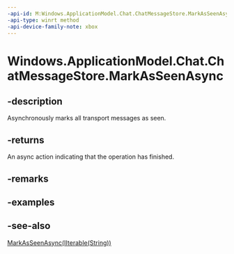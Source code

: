 ```yaml
---
-api-id: M:Windows.ApplicationModel.Chat.ChatMessageStore.MarkAsSeenAsync
-api-type: winrt method
-api-device-family-note: xbox
---
```


<!-- Method syntax
public Windows.Foundation.IAsyncAction MarkAsSeenAsync()
-->

# Windows.ApplicationModel.Chat.ChatMessageStore.MarkAsSeenAsync

## -description
Asynchronously marks all transport messages as seen.

## -returns
An async action indicating that the operation has finished.

## -remarks

## -examples

## -see-also
[MarkAsSeenAsync(IIterable(String))](chatmessagestore_markasseenasync_1185002275.md)